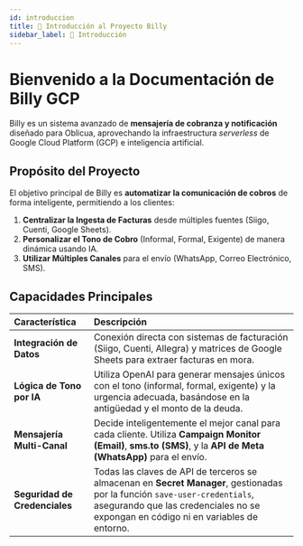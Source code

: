 ```yaml
---
id: introduccion
title: 🚀 Introducción al Proyecto Billy
sidebar_label: 🚀 Introducción
---
```


# Bienvenido a la Documentación de Billy GCP

Billy es un sistema avanzado de **mensajería de cobranza y notificación** diseñado para Oblicua, aprovechando la infraestructura *serverless* de Google Cloud Platform (GCP) e inteligencia artificial.

## Propósito del Proyecto

El objetivo principal de Billy es **automatizar la comunicación de cobros** de forma inteligente, permitiendo a los clientes:

1.  **Centralizar la Ingesta de Facturas** desde múltiples fuentes (Siigo, Cuenti, Google Sheets).
2.  **Personalizar el Tono de Cobro** (Informal, Formal, Exigente) de manera dinámica usando IA.
3.  **Utilizar Múltiples Canales** para el envío (WhatsApp, Correo Electrónico, SMS).

## Capacidades Principales

| Característica | Descripción |
| :--- | :--- |
| **Integración de Datos** | Conexión directa con sistemas de facturación (Siigo, Cuenti, Allegra) y matrices de Google Sheets para extraer facturas en mora. |
| **Lógica de Tono por IA** | Utiliza OpenAI para generar mensajes únicos con el tono (informal, formal, exigente) y la urgencia adecuada, basándose en la antigüedad y el monto de la deuda. |
| **Mensajería Multi-Canal** | Decide inteligentemente el mejor canal para cada cliente. Utiliza **Campaign Monitor (Email)**, **sms.to (SMS)**, y la **API de Meta (WhatsApp)** para el envío. |
| **Seguridad de Credenciales** | Todas las claves de API de terceros se almacenan en **Secret Manager**, gestionadas por la función `save-user-credentials`, asegurando que las credenciales no se expongan en código ni en variables de entorno. |
